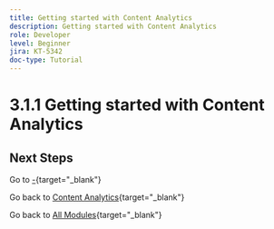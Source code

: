 ```yaml
---
title: Getting started with Content Analytics
description: Getting started with Content Analytics
role: Developer
level: Beginner
jira: KT-5342
doc-type: Tutorial
---
```

# 3.1.1 Getting started with Content Analytics

## Next Steps

Go to [-](./ex1.md){target="_blank"}

Go back to [Content Analytics](./contentanalytics.md){target="_blank"}

Go back to [All Modules](./../../../../overview.md){target="_blank"}
